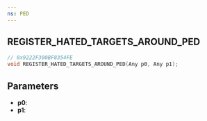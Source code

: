 ```yaml
---
ns: PED
---
```

## REGISTER_HATED_TARGETS_AROUND_PED

```c
// 0x9222F300BF8354FE
void REGISTER_HATED_TARGETS_AROUND_PED(Any p0, Any p1);
```

## Parameters
* **p0**:
* **p1**:
